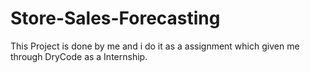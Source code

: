 # Store-Sales-Forecasting
This Project is done by me and i do it as a assignment which given me through DryCode as a Internship.
